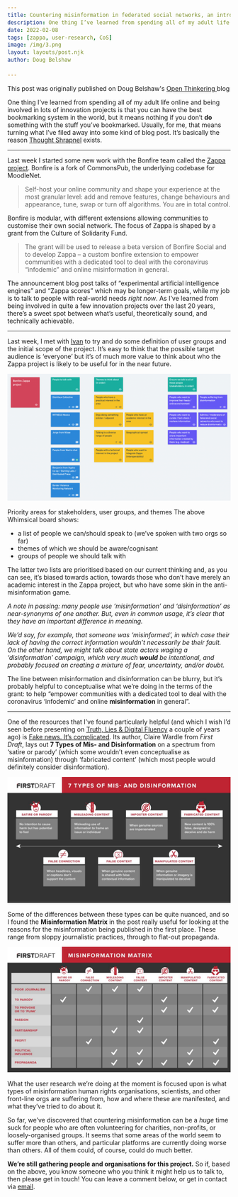 ```yaml
---
title: Countering misinformation in federated social networks, an introduction to the Zappa project
description: One thing I’ve learned from spending all of my adult life online and being involved in lots of innovation projects is that you can have the best bookmarking system in the world, but it means nothing if you don’t do something with the stuff you’ve bookmarked...
date: 2022-02-08
tags: [zappa, user-research, CoS]
image: /img/3.png
layout: layouts/post.njk
author: Doug Belshaw

---
```


<div class="my-3 alert alert-info">
<div>This post was originally published on Doug Belshaw's <a class="mx-2" href="https://dougbelshaw.com/blog/2022/02/08/zappa-project/" target="blank"> Open Thinkering </a> blog</div></div>


One thing I’ve learned from spending all of my adult life online and being involved in lots of innovation projects is that you can have the best bookmarking system in the world, but it means nothing if you don’t **do** something with the stuff you’ve bookmarked. Usually, for me, that means turning what I’ve filed away into some kind of blog post. It’s basically the reason [Thought Shrapnel](https://thoughtshrapnel.com/) exists.

---

Last week I started some new work with the Bonfire team called the [Zappa project](https://bonfirenetworks.org/posts/bonfire_cos/). Bonfire is a fork of CommonsPub, the underlying codebase for MoodleNet.

> Self-host your online community and shape your experience at the most granular level: add and remove features, change behaviours and appearance, tune, swap or turn off algorithms. You are in total control.

Bonfire is modular, with different extensions allowing communities to customise their own social network. The focus of Zappa is shaped by a grant from the Culture of Solidarity Fund.

> The grant will be used to release a beta version of Bonfire Social and to develop Zappa – a custom bonfire extension to empower communities with a dedicated tool to deal with the coronavirus “infodemic” and online misinformation in general.

The announcement blog post talks of “experimental artificial intelligence engines” and “Zappa scores” which may be longer-term goals, while my job is to talk to people with real-world needs *right now*. As I’ve learned from being involved in quite a few innovation projects over the last 20 years, there’s a sweet spot between what’s useful, theoretically sound, and technically achievable.

---

Last week, I met with [Ivan](https://ivan.cafe) to try and do some definition of user groups and the initial scope of the project. It’s easy to think that the possible target audience is ‘everyone’ but it’s of much more value to think about who the Zappa project is likely to be useful for in the near future.

![Whimsical preview](/img/whimsical.png)

Priority areas for stakeholders, user groups, and themes
The above Whimsical board shows:

- a list of people we can/should speak to (we’ve spoken with two orgs so far)
- themes of which we should be aware/cognisant
- groups of people we should talk with

The latter two lists are prioritised based on our current thinking and, as you can see, it’s biased towards action, towards those who don’t have merely an academic interest in the Zappa project, but who have some skin in the anti-misinformation game.

*A note in passing: many people use ‘misinformation’ and ‘disinformation’ as near-synonyms of one another. But, even in common usage, it’s clear that they have an important difference in meaning.*

*We’d say, for example, that someone was ‘misinformed’, in which case their lack of having the correct information wouldn’t necessarily be their fault. On the other hand, we might talk about state actors waging a ‘disinformation’ campaign, which very much **would** be intentional, and probably focused on creating a mixture of fear, uncertainty, and/or doubt.*

The line between misinformation and disinformation can be blurry, but it’s probably helpful to conceptualise what we’re doing in the terms of the grant: to help “empower communities with a dedicated tool to deal with the coronavirus ‘infodemic’ and online **misinformation** in general”.

---

One of the resources that I’ve found particularly helpful (and which I wish I’d seen before presenting on [Truth, Lies & Digital Fluency](https://archive.org/details/ithaka-next-wave-part-3-truth-lies-and-digital-fluency) a couple of years ago) is [Fake news. It’s complicated](https://firstdraftnews.org/articles/fake-news-complicated/). Its author, Claire Wardle from *First Draft*, lays out **7 Types of Mis- and Disinformation** on a spectrum from ‘satire or parody’ (which some wouldn’t even conceptualise as misinformation) through ‘fabricated content’ (which most people would definitely consider disinformation).

![7 types of misinformation](/img/7-types-misinformation.jpeg)

Some of the differences between these types can be quite nuanced, and so I found the **Misinformation Matrix** in the post really useful for looking at the reasons for the misinformation being published in the first place. These range from sloppy journalistic practices, through to flat-out propaganda.

![Misinformation matrix](/img/misinformation-matrix.jpeg)

What the user research we’re doing at the moment is focused upon is what types of misinformation human rights organisations, scientists, and other front-line orgs are suffering from, how and where these are manifested, and what they’ve tried to do about it.

So far, we’ve discovered that countering misinformation can be a *huge* time suck for people who are often volunteering for charities, non-profits, or loosely-organised groups. It seems that some areas of the world seem to suffer more than others, and particular platforms are currently doing worse than others. All of them could, of course, could do much better.

**We’re still gathering people and organisations for this project.** So if, based on the above, you know someone who you think it might help us to talk to, then please get in touch! You can leave a comment below, or get in contact via <a href="mailto:hello@dynamicskillset.com">email</a>.



